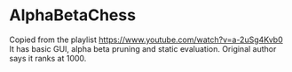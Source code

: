 # AlphaBetaChess
Copied from the playlist https://www.youtube.com/watch?v=a-2uSg4Kvb0
It has basic GUI, alpha beta pruning and static evaluation. Original author says it ranks at 1000. 
